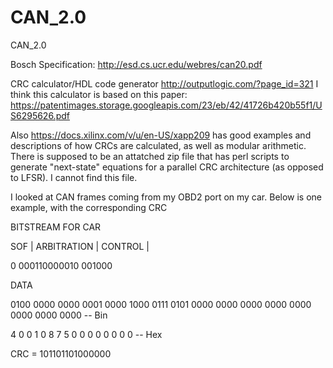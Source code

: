 # CAN_2.0
CAN_2.0

Bosch Specification: http://esd.cs.ucr.edu/webres/can20.pdf 

CRC calculator/HDL code generator
http://outputlogic.com/?page_id=321 I think this calculator is based on this paper: https://patentimages.storage.googleapis.com/23/eb/42/41726b420b55f1/US6295626.pdf

Also https://docs.xilinx.com/v/u/en-US/xapp209 has good examples and descriptions of how CRCs are calculated, as well as modular arithmetic.
There is supposed to be an attatched zip file that has perl scripts to generate "next-state" equations for a parallel CRC architecture (as opposed to LFSR).
I cannot find this file. 


I looked at CAN frames coming from my OBD2 port on my car. Below is one example, with the corresponding CRC

BITSTREAM FOR CAR

SOF |  ARBITRATION | CONTROL |

0     000110000010   001000   

DATA      

0100 0000 0000 0001 0000 1000 0111 0101 0000 0000 0000 0000 0000 0000 0000 0000  -- Bin

 4    0    0    1    0    8    7    5    0    0    0    0    0    0    0    0    -- Hex
                            
                            
CRC = 101101101000000
